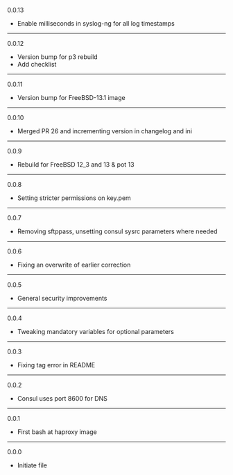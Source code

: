 0.0.13

* Enable milliseconds in syslog-ng for all log timestamps

---

0.0.12

* Version bump for p3 rebuild
* Add checklist

---

0.0.11

* Version bump for FreeBSD-13.1 image

---

0.0.10

* Merged PR 26 and incrementing version in changelog and ini

---

0.0.9

* Rebuild for FreeBSD 12_3 and 13 & pot 13

---

0.0.8

* Setting stricter permissions on key.pem

---

0.0.7

* Removing sftppass, unsetting consul sysrc parameters where needed

---

0.0.6

* Fixing an overwrite of earlier correction

---

0.0.5

* General security improvements

---

0.0.4

* Tweaking mandatory variables for optional parameters

---

0.0.3

* Fixing tag error in README

---

0.0.2

* Consul uses port 8600 for DNS

---

0.0.1

* First bash at haproxy image

---

0.0.0

* Initiate file

